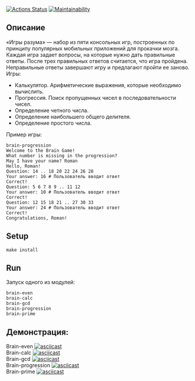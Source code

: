 [![Actions Status](https://github.com/da-solovev/frontend-project-44/actions/workflows/hexlet-check.yml/badge.svg)](https://github.com/da-solovev/frontend-project-44/actions)
[![Maintainability](https://api.codeclimate.com/v1/badges/81d6b18e10983b0b6fbd/maintainability)](https://codeclimate.com/github/da-solovev/frontend-project-44/maintainability)
## Описание
«Игры разума» — набор из пяти консольных игр, построенных по принципу популярных мобильных приложений для прокачки мозга. Каждая игра задает вопросы, на которые нужно дать правильные ответы. После трех правильных ответов считается, что игра пройдена. Неправильные ответы завершают игру и предлагают пройти ее заново. Игры:

- Калькулятор. Арифметические выражения, которые необходимо вычислить.
- Прогрессия. Поиск пропущенных чисел в последовательности чисел.
- Определение четного числа.
- Определение наибольшего общего делителя.
- Определение простого числа.

Пример игры:

```
brain-progression
Welcome to the Brain Game!
What number is missing in the progression?
May I have your name? Roman
Hello, Roman!
Question: 14 .. 18 20 22 24 26 28
Your answer: 16 # Пользователь вводит ответ
Correct!
Question: 5 6 7 8 9 .. 11 12
Your answer: 10 # Пользователь вводит ответ
Correct!
Question: 12 15 18 21 .. 27 30 33
Your answer: 24 # Пользователь вводит ответ
Correct!
Congratulations, Roman!
```

## Setup
```
make install
```

## Run
Запуск одного из модулей:

```
brain-even
brain-calc
brain-gcd
brain-progression
brain-prime
```

## Демонстрация:

Brain-even
[![asciicast](https://asciinema.org/a/GLtLJq2SjO53vHXfs1aXEteRU.svg)](https://asciinema.org/a/GLtLJq2SjO53vHXfs1aXEteRU)  
Brain-calc
[![asciicast](https://asciinema.org/a/dlebTXXHm2fARSs6yml4UBeBi.svg)](https://asciinema.org/a/dlebTXXHm2fARSs6yml4UBeBi)  
Brain-gcd
[![asciicast](https://asciinema.org/a/2k76QT8NDeAuUKVpyl2qnKURi.svg)](https://asciinema.org/a/2k76QT8NDeAuUKVpyl2qnKURi)  
Brain-progression
[![asciicast](https://asciinema.org/a/prqOmWyZq0thGBqtdOSYRWgAm.svg)](https://asciinema.org/a/prqOmWyZq0thGBqtdOSYRWgAm)  
Brain-prime
[![asciicast](https://asciinema.org/a/qD1Cdex1nJ62JjzcyRQu80vZL.svg)](https://asciinema.org/a/qD1Cdex1nJ62JjzcyRQu80vZL)  